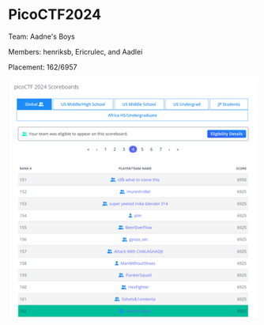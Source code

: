 # PicoCTF2024

Team: Aadne's Boys

Members: henriksb, Ericrulec, and Aadlei

Placement: 162/6957

![placement](placement.png)
